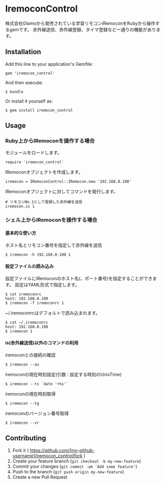 # IremoconControl

株式会社Glamoから発売されている学習リモコンiRemoconをRubyから操作するgemです。
赤外線送信、赤外線登録、タイマ登録など一通りの機能があります。

## Installation

Add this line to your application's Gemfile:

    gem 'iremocon_control'

And then execute:

    $ bundle

Or install it yourself as:

    $ gem install iremocon_control

## Usage

### Ruby上からIRemoconを操作する場合
モジュールをロードします。

    require 'iremocon_control'

IRemoconオブジェクトを作成します。

    iremocon = IRemoconControl::IRemocon.new '192.168.0.100'

IRemoconオブジェクトに対してコマンドを発行します。

    # リモコンNo.1として登録した赤外線を送信
    iremocon.is 1

### シェル上からIRemoconを操作する場合
#### 基本的な使い方
ホスト名とリモコン番号を指定して赤外線を送信

    $ iremocon -h 192.168.0.100 1

#### 設定ファイルの読み込み
設定ファイルにiRemoconのホスト名(、ポート番号)を指定することができます。
設定はYAML形式で指定します。

    $ cat iremoconrc
    host: 192.168.0.100
    $ iremocon -f iremoconrc 1

~/.iremoconrcはデフォルトで読み込まれます。

    $ cat ~/.iremoconrc
    host: 192.168.0.100
    $ iremocon 1

#### is(赤外線送信)以外のコマンドの利用
iremoconとの接続の確認

    $ iremocon --au

iremoconの現在時刻設定(引数 : 設定する時刻のUnixTime)

    $ iremocon --ts `date '+%s'`

iremoconの現在時刻取得

    $ iremocon --tg

iremoconのバージョン番号取得

    $ iremocon --vr

## Contributing

1. Fork it ( https://github.com/[my-github-username]/iremocon_control/fork )
2. Create your feature branch (`git checkout -b my-new-feature`)
3. Commit your changes (`git commit -am 'Add some feature'`)
4. Push to the branch (`git push origin my-new-feature`)
5. Create a new Pull Request
